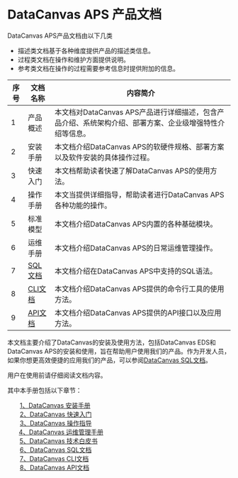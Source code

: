 # DataCanvas APS 产品文档

DataCanvas APS产品文档由以下几类
* 描述类文档基于各种维度提供产品的描述类信息。
* 过程类文档在操作和维护方面提供说明。
* 参考类文档在操作的过程需要参考信息时提供附加的信息。

| 序号 | 文档名称 | 内容简介 |
|---------|---------|---------|
| 1  | 产品概述 |  本文档对DataCanvas APS产品进行详细描述，包含产品介绍、系统架构介绍、部署方案、企业级增强特性介绍等信息。|
| 2  | 安装手册 |  本文档介绍DataCanvas APS的软硬件规格、部署方案以及软件安装的具体操作过程。 |
| 3 |快速入门|本文档帮助读者快速了解DataCanvas APS的使用方法。|
|4|操作手册|本文当提供详细指导，帮助读者进行DataCanvas APS各种功能的操作。|
|5|标准模型|本文档介绍DataCanvas APS内置的各种基础模块。|
|6|运维手册|本文档介绍DataCanvas APS的日常运维管理操作。|
|7|<a href="SQL/SQL1.md">SQL文档</a>|本文档介绍在DataCanvas APS中支持的SQL语法。|
|8|<a href="CLI/CLI.md">CLI文档</a>|本文档介绍DataCanvas APS提供的命令行工具的使用方法。|
|9|<a href="API/api.md">API文档</a>|本文档介绍DataCanvas APS提供的API接口以及应用方法。|




本文档主要介绍了DataCanvas的安装及使用方法，包括DataCanvas EDS和DataCanvas APS的安装和使用，旨在帮助用户使用我们的产品。作为开发人员，如果你想更高效便捷的应用我们的产品，可以参阅<a href="/SQL/SQL1.md">DataCanvas SQL文档</a>。

用户在使用前请仔细阅读文档内容。

其中本手册包括以下章节：

　　<a href="/DataCanvas install/introduction.md">1、DataCanvas 安装手册</a><br/>
　　<a href="/getting started.md">2、DataCanvas 快速入门</a><br/>
　　<a href="/DataCanvas opera/operational guidance.md">3、DataCanvas 操作指导</a><br/>
　 &nbsp;&nbsp;<a href="/DataCanvas yunwei/DataCanvas yunwei.md">4、DataCanvas 运维管理手册</a><br/>
 &nbsp;&nbsp;&nbsp;&nbsp;&nbsp;&nbsp;  <a href="/DataCanvas baipishu/baipishu.md">5、DataCanvas 技术白皮书</a><br/>
　　<a href="/SQL/SQL1.md">6、DataCanvas SQL文档</a><br/>
　　<a href="/CLI/CLI.md">7、DataCanvas CLI文档</a><br/>
　　<a href="API/api.md">8、DataCanvas API文档</a>
  
  
